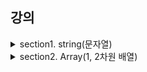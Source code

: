 ## 강의

<details>
  <summary>section1. string(문자열)</summary>

- [1-01](1-01.md)
- [1-02](1-02.md)
- [1-03](1-03.md)
- [1-04](1-04.md)
- [1-05](1-05.md)
- [1-06](1-06.md)
- [1-07](1-07.md)
- [1-08](1-08.md)
- [1-09](1-09.md)
- [1-10](1-10.md)
- [1-11](1-11.md)
- [1-12](1-12.md)
</details>

<details>
  <summary>section2. Array(1, 2차원 배열)</summary>

- [2-01](2-01.md)
- [2-02](2-02.md)
- [2-03](2-03.md)
- [2-04](2-04.md)
- [2-05](2-05.md)
- [2-06](2-06.md)
- [2-07](2-07.md)
- [2-08](2-08.md)
- [2-09](2-09.md)
- [2-10](2-10.md)
</details>

